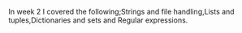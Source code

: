 In week 2 I covered the following;Strings and file handling,Lists and tuples,Dictionaries and sets and Regular expressions.
